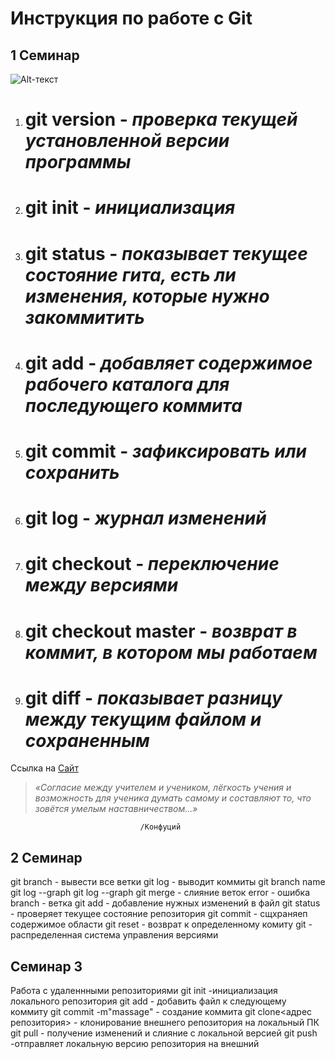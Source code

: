 # Инструкция по работе с Git
## 1 Семинар
![Alt-текст](picture.jpg)
1. # **git version** - *проверка текущей установленной версии программы*
2. # **git init** - *инициализация*
3. # **git status** - *показывает текущее состояние гита, есть ли изменения, которые нужно закоммитить*
4. # **git add** - *добавляет содержимое рабочего каталога для последующего коммита*
5. # **git commit** - *зафиксировать или сохранить*
6. # **git log** - *журнал изменений*
7. # **git checkout** - *переключение между версиями*
8. # **git checkout master** - *возврат в коммит, в котором мы работаем*
9. # **git diff** - *показывает разницу между текущим файлом и сохраненным*
Ссылка на [Сайт](https://gb.ru)
> *«Согласие между учителем и учеником, лёгкость учения и возможность для ученика думать самому и составляют то, что зовётся умелым наставничеством...»* 

                                 /Конфуций
## 2 Семинар
git branch - вывести все ветки
git log - выводит коммиты
git branch name
git log --graph
git log --graph
git merge - слияние веток
error - ошибка
branch - ветка
git add - добавление нужных изменений в файл
git status - проверяет текущее состояние репозитория
git commit - сщхраняеп содержимое области
git reset - возврат к определенному комиту
git - распределенная система управления версиями

## Семинар 3
Работа с удаленнными репозиториями
git init -инициализация локального репозитория
git add - добавить файл к следующему коммиту
git commit -m"massage" - создание коммита
git clone<адрес репозитория> - клонирование внешнего репозитория на локальный ПК
git pull - получение изменений и слияние с локальной версией
git push -отправляет локальную версию репозитория на внешний